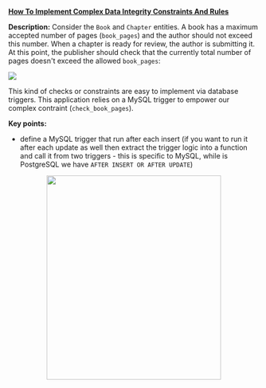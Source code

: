 **[How To Implement Complex Data Integrity Constraints And Rules](https://github.com/AnghelLeonard/Hibernate-SpringBoot/tree/master/HibernateSpringBootDatabaseTriggers)**
 
**Description:** Consider the `Book` and `Chapter` entities. A book has a maximum accepted number of pages (`book_pages`) and the author should not exceed this number. When a chapter is ready for review, the author is submitting it. At this point, the publisher should check that the currently total number of pages doesn't exceed the allowed `book_pages`:

![](https://github.com/AnghelLeonard/Hibernate-SpringBoot/blob/master/HibernateSpringBootDatabaseTriggers/MySQL_Trigger_For_Complex_Data_Integrity_Checks.png)

This kind of checks or constraints are easy to implement via database triggers. This application relies on a MySQL trigger to empower our complex contraint (`check_book_pages`).

**Key points:**
- define a MySQL trigger that run after each insert (if you want to run it after each update as well then extract the trigger logic into a function and call it from two triggers - this is specific to MySQL, while is PostgreSQL we have `AFTER INSERT OR AFTER UPDATE`)

<a href="https://leanpub.com/java-persistence-performance-illustrated-guide"><p align="center"><img src="https://github.com/AnghelLeonard/Hibernate-SpringBoot/blob/master/Java%20Persistence%20Performance%20Illustrated%20Guide.jpg" height="410" width="350"/></p></a>
